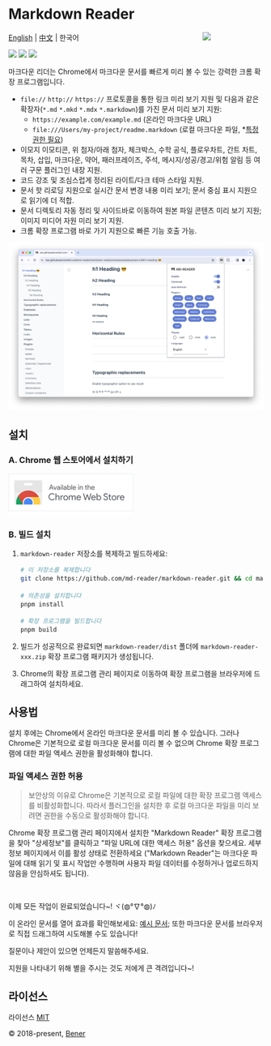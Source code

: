 # Markdown Reader

<img src="./src/images/logo-stroke.svg" align="right" width="120">

[English](./README.md) | [中文](./README-cn.md) | 한국어

[![](https://badgen.net/chrome-web-store/v/medapdbncneneejhbgcjceippjlfkmkg?icon=chrome&color=607cd2)](https://chromewebstore.google.com/detail/md-reader/medapdbncneneejhbgcjceippjlfkmkg) [![](https://badgen.net/chrome-web-store/stars/medapdbncneneejhbgcjceippjlfkmkg?icon=chrome&color=607cd2)](https://chromewebstore.google.com/detail/md-reader/medapdbncneneejhbgcjceippjlfkmkg) [![](https://badgen.net/chrome-web-store/users/medapdbncneneejhbgcjceippjlfkmkg?icon=chrome&color=607cd2)](https://chromewebstore.google.com/detail/md-reader/medapdbncneneejhbgcjceippjlfkmkg)

마크다운 리더는 Chrome에서 마크다운 문서를 빠르게 미리 볼 수 있는 강력한 크롬 확장 프로그램입니다.

- `file://` `http://` `https://` 프로토콜을 통한 링크 미리 보기 지원 및 다음과 같은 확장자(`*.md` `*.mkd` `*.mdx` `*.markdown`)를 가진 문서 미리 보기 지원:
  - `https://example.com/example.md` (온라인 마크다운 URL)
  - `file:///Users/my-project/readme.markdown` (로컬 마크다운 파일, \*[특정 권한 필요](#파일-액세스-권한-허용))
- 이모지 이모티콘, 위 첨자/아래 첨자, 체크박스, 수학 공식, 플로우차트, 간트 차트, 목차, 삽입, 마크다운, 약어, 패러프레이즈, 주석, 메시지/성공/경고/위험 알림 등 여러 구문 플러그인 내장 지원.
- 코드 강조 및 조심스럽게 정리된 라이트/다크 테마 스타일 지원.
- 문서 핫 리로딩 지원으로 실시간 문서 변경 내용 미리 보기; 문서 중심 표시 지원으로 읽기에 더 적합.
- 문서 디렉토리 자동 정리 및 사이드바로 이동하여 원본 파일 콘텐츠 미리 보기 지원; 이미지 미디어 자원 미리 보기 지원.
- 크롬 확장 프로그램 바로 가기 지원으로 빠른 기능 호출 가능.

![banner](./example/example-1.png)

## 설치

### A. Chrome 웹 스토어에서 설치하기

<a href="https://chromewebstore.google.com/detail/md-reader/medapdbncneneejhbgcjceippjlfkmkg" target="_blank"><img src="./src/images/chrome-web-store.svg" alt="Chrome Web Store" style="width:247px"/></a>

### B. 빌드 설치

1. `markdown-reader` 저장소를 복제하고 빌드하세요:

   ```bash
   # 이 저장소를 복제합니다
   git clone https://github.com/md-reader/markdown-reader.git && cd markdown-reader

   # 의존성을 설치합니다
   pnpm install

   # 확장 프로그램을 빌드합니다
   pnpm build
   ```

2. 빌드가 성공적으로 완료되면 `markdown-reader/dist` 폴더에 `markdown-reader-xxx.zip` 확장 프로그램 패키지가 생성됩니다.

3. Chrome의 확장 프로그램 관리 페이지로 이동하여 확장 프로그램을 브라우저에 드래그하여 설치하세요.

## 사용법

설치 후에는 Chrome에서 온라인 마크다운 문서를 미리 볼 수 있습니다. 그러나 Chrome은 기본적으로 로컬 마크다운 문서를 미리 볼 수 없으며 Chrome 확장 프로그램에 대한 파일 액세스 권한을 활성화해야 합니다.

### 파일 액세스 권한 허용

> 보안상의 이유로 Chrome은 기본적으로 로컬 파일에 대한 확장 프로그램 액세스를 비활성화합니다. 따라서 플러그인을 설치한 후 로컬 마크다운 파일을 미리 보려면 권한을 수동으로 활성화해야 합니다.

Chrome 확장 프로그램 관리 페이지에서 설치한 "Markdown Reader" 확장 프로그램을 찾아 "상세정보"를 클릭하고 "파일 URL에 대한 액세스 허용" 옵션을 찾으세요. 세부 정보 페이지에서 이를 활성 상태로 전환하세요 ("Markdown Reader"는 마크다운 파일에 대해 읽기 및 표시 작업만 수행하며 사용자 파일 데이터를 수정하거나 업로드하지 않음을 안심하셔도 됩니다).

<br/>

이제 모든 작업이 완료되었습니다~! ヾ(◍°∇°◍)ﾉ

이 온라인 문서를 열어 효과를 확인해보세요: [예시 문서](https://raw.githubusercontent.com/md-reader/markdown-reader/main/example/example.md); 또한 마크다운 문서를 브라우저로 직접 드래그하여 시도해볼 수도 있습니다!

질문이나 제안이 있으면 언제든지 말씀해주세요.

지원을 나타내기 위해 별을 주시는 것도 저에게 큰 격려입니다~!

## 라이선스

라이선스 [MIT](https://github.com/md-reader/markdown-reader/blob/main/LICENSE)

© 2018-present, [Bener](https://github.com/Heroor)
